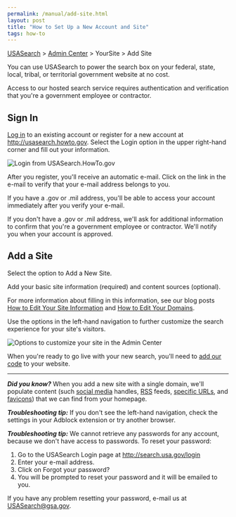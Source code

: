 ```yaml
---
permalink: /manual/add-site.html
layout: post
title: "How to Set Up a New Account and Site"
tags: how-to
---
```

[USASearch](http://usasearch.howto.gov) > [Admin Center](http://search.usa.gov/affiliates/home) > YourSite > Add Site

You can use USASearch to power the search box on your federal, state, local, tribal, or territorial government website at no cost.

Access to our hosted search service requires authentication and verification that you're a government employee or contractor.

## Sign In

[Log in](http://search.usa.gov/affiliates/hom) to an existing account or register for a new account at <http://usasearch.howto.gov>. Select the Login option in the upper right-hand corner and fill out your information.

![Login from USASearch.HowTo.gov](http://f22818b4dfc10241d8a3-f1564c64756a8cfee25b6b19953b1d23.r31.cf2.rackcdn.com/login.png)

After you register, you'll receive an automatic e-mail. Click on the link in the e-mail to verify that your e-mail address belongs to you.

If you have a .gov or .mil address, you'll be able to access your account immediately after you verify your e-mail.

If you don't have a .gov or .mil address, we'll ask for additional information to confirm that you're a government employee or contractor. We'll notify you when your account is approved.

## Add a Site

Select the option to Add a New Site.

Add your basic site information (required) and content sources (optional).

For more information about filling in this information, see our blog posts [How to Edit Your Site Information](/manual/site-information.html) and [How to Edit Your Domains](/manual/domains.html).

Use the options in the left-hand navigation to further customize the search experience for your site's visitors.

![Options to customize your site in the Admin Center](http://f22818b4dfc10241d8a3-f1564c64756a8cfee25b6b19953b1d23.r31.cf2.rackcdn.com/add-site.png)

When you're ready to go live with your new search, you'll need to [add our code](/manual/get-code.html) to your website.

--- 

***Did you know?*** When you add a new site with a single domain, we'll populate content (such [social media](/manual/social-media.html) handles, <a href="/manual/rss.html">RSS</a> feeds, [specific URLs](/manual/urls.html), and [favicons](/manual/look-feel.html)) that we can find from your homepage.

***Troubleshooting tip:*** If you don't see the left-hand navigation, check the settings in your Adblock extension or try another browser.

***Troubleshooting tip:*** We cannot retrieve any passwords for any account, because we don't have access to passwords. To reset your password:

1. Go to the USASearch Login page at <http://search.usa.gov/login>
2. Enter your e-mail address.
3. Click on Forgot your password?
4. You will be prompted to reset your password and it will be emailed to you.

If you have any problem resetting your password, e-mail us at <USASearch@gsa.gov>.